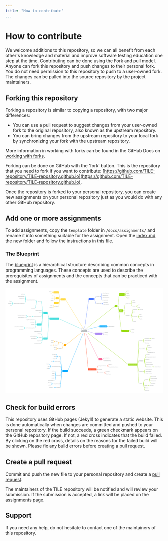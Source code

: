 ```yaml
---
title: "How to contribute"
...
```


# How to contribute

We welcome additions to this repository, so we can all benefit from each other's knowledge and material and improve software testing education one step at the time. 
Contributing can be done using the Fork and pull model. 
Anyone can fork this repository and push changes to their personal fork. 
You do not need permission to this repository to push to a user-owned fork. 
The changes can be pulled into the source repository by the project maintainers.

## Forking this repository

Forking a repository is similar to copying a repository, with two major differences:

- You can use a pull request to suggest changes from your user-owned fork to the original repository, also known as the upstream repository.
- You can bring changes from the upstream repository to your local fork by synchronizing your fork with the upstream repository.

More information in working with forks can be found in the GitHub Docs on [working with forks](https://docs.github.com/en/github/collaborating-with-pull-requests/working-with-forks/about-forks).

Forking can be done on GitHub with the 'fork' button. 
This is the repository that you need to fork if you want to contribute: [https://github.com/TILE-repository/TILE-repository.github.io](https://github.com/TILE-repository/TILE-repository.github.io).

Once the repository is forked to your personal repository, you can create new assignments on your personal repository just as you would do with any other GitHub repository.

## Add one or more assignments

To add assignments, copy the `template` folder in `/docs/assignments/` and rename it into something suitable for the assignment. Open the [index.md](assignments/template/index.md) the new folder and follow the instructions in this file.

### The Blueprint

The [blueprint](assignments/template/blueprint.md) is a hierarchical structure describing common concepts in programming languages. These concepts are used to describe the prerequisites of assignments and the concepts that can be practiced with the assignment. 

![The blueprint](images/Blueprint.png)

## Check for build errors

This repository uses GitHub pages (Jekyll) to generate a static website. This is done automatically when changes are committed and pushed to your personal repository. If the build succeeds, a green checkmark appears on the GitHub repository page. If not, a red cross indicates that the build failed. By clicking on the red cross, details on the reasons for the failed build will be shown. Please fix any build errors before creating a pull request.

## Create a pull request

Commit and push the new file to your personal repository and create a [pull request](https://docs.github.com/en/github/collaborating-with-pull-requests/proposing-changes-to-your-work-with-pull-requests/creating-a-pull-request-from-a-fork).

The maintainers of the TILE repository will be notified and will review your submission. If the submission is accepted, a link will be placed on the [assignments](assignments/index.md) page.

## Support

If you need any help, do not hesitate to contact one of the maintainers of this repository.